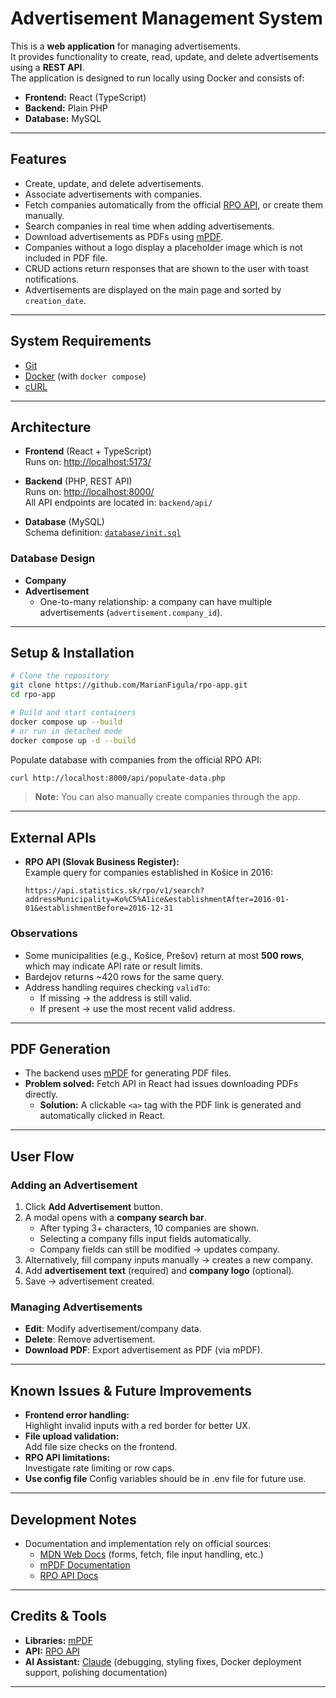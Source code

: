 # Advertisement Management System

This is a **web application** for managing advertisements.  
It provides functionality to create, read, update, and delete advertisements using a **REST API**.  
The application is designed to run locally using Docker and consists of:

- **Frontend:** React (TypeScript)
- **Backend:** Plain PHP
- **Database:** MySQL

---

## Features

- Create, update, and delete advertisements.
- Associate advertisements with companies.
- Fetch companies automatically from the official [RPO API](https://susrrpo.docs.apiary.io/), or create them manually.
- Search companies in real time when adding advertisements.
- Download advertisements as PDFs using [mPDF](https://mpdf.github.io/).
- Companies without a logo display a placeholder image which is not included in PDF file.
- CRUD actions return responses that are shown to the user with toast notifications.
- Advertisements are displayed on the main page and sorted by `creation_date`.

---

## System Requirements

- [Git](https://git-scm.com/)
- [Docker](https://www.docker.com/) (with `docker compose`)
- [cURL](https://curl.se/)

---

## Architecture

- **Frontend** (React + TypeScript)  
  Runs on: [http://localhost:5173/](http://localhost:5173/)

- **Backend** (PHP, REST API)  
  Runs on: [http://localhost:8000/](http://localhost:8000/)  
  All API endpoints are located in: `backend/api/`

- **Database** (MySQL)  
  Schema definition: [`database/init.sql`](database/init.sql)

### Database Design

- **Company**
- **Advertisement**
    - One-to-many relationship: a company can have multiple advertisements (`advertisement.company_id`).

---

## Setup & Installation

```bash
# Clone the repository
git clone https://github.com/MarianFigula/rpo-app.git
cd rpo-app

# Build and start containers
docker compose up --build
# or run in detached mode
docker compose up -d --build
```

Populate database with companies from the official RPO API:

```bash
curl http://localhost:8000/api/populate-data.php
```

> **Note:** You can also manually create companies through the app.

---

## External APIs

- **RPO API (Slovak Business Register):**  
  Example query for companies established in Košice in 2016:
  ```
  https://api.statistics.sk/rpo/v1/search?addressMunicipality=Ko%C5%A1ice&establishmentAfter=2016-01-01&establishmentBefore=2016-12-31
  ```

### Observations

- Some municipalities (e.g., Košice, Prešov) return at most **500 rows**, which may indicate API rate or result limits.
- Bardejov returns ~420 rows for the same query.
- Address handling requires checking `validTo`:
    - If missing → the address is still valid.
    - If present → use the most recent valid address.

---

## PDF Generation

- The backend uses [mPDF](https://mpdf.github.io/) for generating PDF files.
- **Problem solved:** Fetch API in React had issues downloading PDFs directly.
    - **Solution:** A clickable `<a>` tag with the PDF link is generated and automatically clicked in React.

---

## User Flow

### Adding an Advertisement
1. Click **Add Advertisement** button.
2. A modal opens with a **company search bar**.
    - After typing 3+ characters, 10 companies are shown.
    - Selecting a company fills input fields automatically.
    - Company fields can still be modified → updates company.
3. Alternatively, fill company inputs manually → creates a new company.
4. Add **advertisement text** (required) and **company logo** (optional).
5. Save → advertisement created.

### Managing Advertisements
- **Edit**: Modify advertisement/company data.
- **Delete**: Remove advertisement.
- **Download PDF**: Export advertisement as PDF (via mPDF).

---

## Known Issues & Future Improvements

- **Frontend error handling:**  
  Highlight invalid inputs with a red border for better UX.
- **File upload validation:**  
  Add file size checks on the frontend.
- **RPO API limitations:**  
  Investigate rate limiting or row caps.
- **Use config file**
  Config variables should be in .env file for future use.

---

## Development Notes

- Documentation and implementation rely on official sources:
    - [MDN Web Docs](https://developer.mozilla.org/) (forms, fetch, file input handling, etc.)
    - [mPDF Documentation](https://mpdf.github.io/)
    - [RPO API Docs](https://susrrpo.docs.apiary.io/)

---

## Credits & Tools

- **Libraries:** [mPDF](https://mpdf.github.io/)
- **API:** [RPO API](https://susrrpo.docs.apiary.io/)
- **AI Assistant:** [Claude](https://claude.ai/) (debugging, styling fixes, Docker deployment support, polishing documentation)

---
